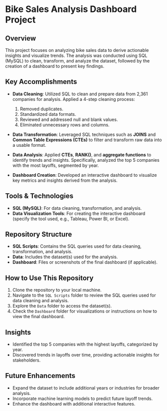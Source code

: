 # Bike Sales Analysis Dashboard Project

## Overview
This project focuses on analyzing bike sales data to derive actionable insights and visualize trends. The analysis was conducted using SQL (MySQL) to clean, transform, and analyze the dataset, followed by the creation of a dashboard to present key findings.

## Key Accomplishments
- **Data Cleaning**: Utilized SQL to clean and prepare data from 2,361 companies for analysis. Applied a 4-step cleaning process:
  1. Removed duplicates.
  2. Standardized data formats.
  3. Reviewed and addressed null and blank values.
  4. Eliminated unnecessary rows and columns.
  
- **Data Transformation**: Leveraged SQL techniques such as **JOINS** and **Common Table Expressions (CTEs)** to filter and transform raw data into a usable format.

- **Data Analysis**: Applied **CTEs**, **RANK()**, and **aggregate functions** to identify trends and insights. Specifically, analyzed the top 5 companies with the most layoffs, segmented by year.

- **Dashboard Creation**: Developed an interactive dashboard to visualize key metrics and insights derived from the analysis.

## Tools & Technologies
- **SQL (MySQL)**: For data cleaning, transformation, and analysis.
- **Data Visualization Tools**: For creating the interactive dashboard (specify the tool used, e.g., Tableau, Power BI, or Excel).

## Repository Structure
- **SQL Scripts**: Contains the SQL queries used for data cleaning, transformation, and analysis.
- **Data**: Includes the dataset(s) used for the analysis.
- **Dashboard**: Files or screenshots of the final dashboard (if applicable).

## How to Use This Repository
1. Clone the repository to your local machine.
2. Navigate to the `SQL Scripts` folder to review the SQL queries used for data cleaning and analysis.
3. Explore the `Data` folder to access the dataset(s).
4. Check the `Dashboard` folder for visualizations or instructions on how to view the final dashboard.

## Insights
- Identified the top 5 companies with the highest layoffs, categorized by year.
- Discovered trends in layoffs over time, providing actionable insights for stakeholders.

## Future Enhancements
- Expand the dataset to include additional years or industries for broader analysis.
- Incorporate machine learning models to predict future layoff trends.
- Enhance the dashboard with additional interactive features.
